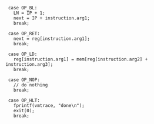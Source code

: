      case OP_BL:
       LN = IP + 1;
       next = IP + instruction.arg1;
       break;

     case OP_RET:
       next = reg[instruction.arg1];
       break;

     case OP_LD:
       reg[instruction.arg1] = mem[reg[instruction.arg2] + instruction.arg3];
       break;
       
     case OP_NOP:
       // do nothing
       break;
      
     case OP_HLT:
       fprintf(vmtrace, "done\n");
       exit(0);
       break;
